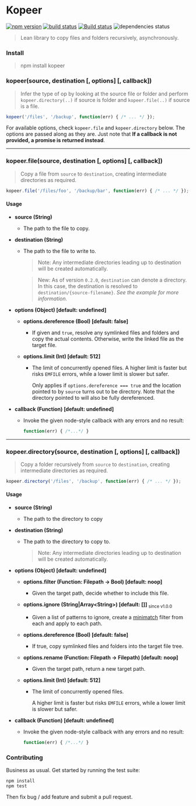 Kopeer
======

[![npm version](https://badge.fury.io/js/kopeer.svg)](http://badge.fury.io/js/kopeer)
[![build status](https://travis-ci.org/felixSchl/kopeer.svg?branch=next)](https://travis-ci.org/felixSchl/kopeer)
[![Build status](https://ci.appveyor.com/api/projects/status/9d4skulxveafrkl0/branch/next?svg=true)](https://ci.appveyor.com/project/felixSchl/kopeer/branch/next)
![dependencies status](https://david-dm.org/felixschl/kopeer.svg)
> Lean library to copy files and folders recursively, asynchronously.

### Install

> npm install kopeer

### kopeer(source, destination [, options] [, callback])

> Infer the type of op by looking at the source file or folder and perform
> `kopeer.directory(..)` if source is folder and `kopeer.file(..)` if source is
> a file.

```javascript
kopeer('/files', '/backup', function(err) { /* ... */ });
```

For available options, check `kopeer.file` and `kopeer.directory`
below. The options are passed along as they are. Just note that **If a callback
is not provided, a promise is returned instead**.

---

### kopeer.file(source, destination [, options] [, callback])

> Copy a file from `source` to `destination`, creating intermediate directories
> as required.

```javascript
kopeer.file('/files/foo', '/backup/bar', function(err) { /* ... */ });
```

#### Usage

* **source (String)**
    * The path to the file to copy.

* **destination (String)**
    * The path to the file to write to.
        > Note: Any intermediate directories leading up to destination will be
        > created automatically.

        > New: As of version `0.2.0`, `destination` can denote a directory. In
        > this case, the destination is resolved to
        > `destination/{source-filename}`.  _See the example for more
        > information._

* **options (Object) [default: undefined]**
    * **options.dereference (Bool) [default: false]**
        * If given and `true`, resolve any symlinked files and folders and copy
          the actual contents. Otherwise, write the linked file as the target
          file.

    * **options.limit (Int) [default: 512]**
        * The limit of concurrently opened files.
          A higher limit is faster but risks `EMFILE` errors, while a lower
          limit is slower but safer.

          Only applies if `options.dereference === true` and the location
          pointed to by `source` turns out to be directory. Note that the
          directory pointed to will also be fully dereferenced.

* **callback (Function) [default: undefined]**
    * Invoke the given node-style callback with any errors and no result:

      ```javascript
      function(err) { /*...*/ }
      ```

---

### kopeer.directory(source, destination [, options] [, callback])

> Copy a folder recursively from `source` to `destination`, creating
> intermediate directories as required.

```javascript
kopeer.directory('/files', '/backup', function(err) { /* ... */ });
```

#### Usage

* **source (String)**
    * The path to the directory to copy

* **destination (String)**
    * The path to the directory to copy to.

      > Note: Any intermediate directories leading up to destination will be
      > created automatically.

* **options (Object) [default: undefined]**
    * **options.filter (Function: Filepath -> Bool) [default: noop]**
        * Given the target path, decide whether to include this file.

    * **options.ignore (String|Array\<String\>) [default: []]** <sub>since v1.0.0</sub>
        * Given a list of patterns to ignore, create a [minimatch][minimatch]
          filter from each and apply to each path.

    * **options.dereference (Bool) [default: false]**
        * If true, copy symlinked files and folders into the target file tree.

    * **options.rename (Function: Filepath -> Filepath) [default: noop]**
        * Given the target path, return a new target path.

    * **options.limit (Int) [default: 512]**
        * The limit of concurrently opened files.

          A higher limit is faster but risks `EMFILE` errors, while a lower
          limit is slower but safer.

* **callback (Function) [default: undefined]**
    * Invoke the given node-style callback with any errors and no result:

      ```javascript
      function(err) { /*...*/ }
      ```

### Contributing

Business as usual. Get started by running the test suite:

```
npm install
npm test
```

Then fix bug / add feature and submit a pull request.

[minimatch]: https://www.npmjs.com/package/minimatch
